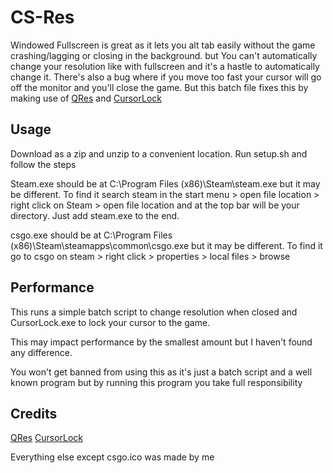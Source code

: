 # CS-Res
Windowed Fullscreen is great as it lets you alt tab easily without the game crashing/lagging or closing in the background. but You can't automatically change your resolution like with fullscreen and it's a hastle to automatically change it. There's also a bug where if you move too fast your cursor will go off the monitor and you'll close the game. But this batch file fixes this by making use of [QRes](https://sourceforge.net/projects/qres/files/latest/download) and [CursorLock](http://www.snakebytestudios.com/download/cursor-lock/)

## Usage 
Download as a zip and unzip to a convenient location.
Run setup.sh and follow the steps

Steam.exe should be at C:\Program Files (x86)\Steam\steam.exe but it may be different. To find it search steam in the start menu > open file location > right click on Steam > open file location and at the top bar will be your directory. Just add steam.exe to the end.

csgo.exe should be at C:\Program Files (x86)\Steam\steamapps\common\csgo.exe but it may be different. To find it go to csgo on steam > right click > properties > local files > browse

## Performance

This runs a simple batch script to change resolution when closed and CursorLock.exe to lock your cursor to the game.

This may impact performance by the smallest amount but I haven't found any difference.

You won't get banned from using this as it's just a batch script and a well known program but by running this program you take full responsibility

## Credits

[QRes](https://sourceforge.net/projects/qres/files/latest/download)
[CursorLock](http://www.snakebytestudios.com/download/cursor-lock/)

Everything else except csgo.ico was made by me
